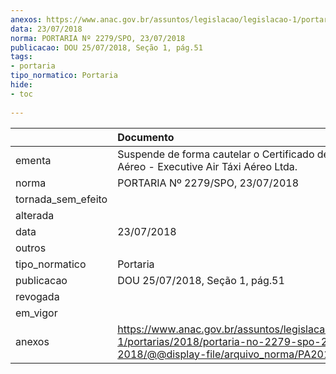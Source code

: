 ```yaml
---
anexos: https://www.anac.gov.br/assuntos/legislacao/legislacao-1/portarias/2018/portaria-no-2279-spo-23-07-2018/@@display-file/arquivo_norma/PA2018-2279.pdf
data: 23/07/2018
norma: PORTARIA Nº 2279/SPO, 23/07/2018
publicacao: DOU 25/07/2018, Seção 1, pág.51
tags:
- portaria
tipo_normatico: Portaria
hide: 
- toc 
 
---
```


|                    | Documento                                                                                                                                            |
|:-------------------|:-----------------------------------------------------------------------------------------------------------------------------------------------------|
| ementa             | Suspende de forma cautelar o Certificado de Operador Aéreo - Executive Air Táxi Aéreo Ltda.                                                          |
| norma              | PORTARIA Nº 2279/SPO, 23/07/2018                                                                                                                     |
| tornada_sem_efeito |                                                                                                                                                      |
| alterada           |                                                                                                                                                      |
| data               | 23/07/2018                                                                                                                                           |
| outros             |                                                                                                                                                      |
| tipo_normatico     | Portaria                                                                                                                                             |
| publicacao         | DOU 25/07/2018, Seção 1, pág.51                                                                                                                      |
| revogada           |                                                                                                                                                      |
| em_vigor           |                                                                                                                                                      |
| anexos             | https://www.anac.gov.br/assuntos/legislacao/legislacao-1/portarias/2018/portaria-no-2279-spo-23-07-2018/@@display-file/arquivo_norma/PA2018-2279.pdf |
